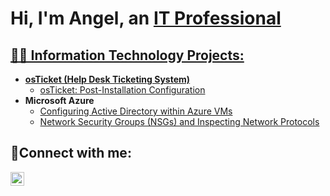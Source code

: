<h1>Hi, I'm Angel, an <a href="https://linkedin.com/in/angel-martinez-51879126b/">IT Professional</h1>

<h2>👨‍💻 Information Technology Projects:</h2>

- <b>osTicket (Help Desk Ticketing System)</b>
  - [osTicket: Post-Installation Configuration](https://github.com/angelmartinez4147/post-install-config)
- <b>Microsoft Azure</b>
  - [Configuring Active Directory within Azure VMs](https://github.com/angelmartinez4147/configure-ad)
  - [Network Security Groups (NSGs) and Inspecting Network Protocols](https://github.com/angelmartinez4147/azure-network-protocols)

<h2>🤳Connect with me:</h2>

[<img align="left" alt="Josh | LinkedIn" width="22px" src="https://cdn.jsdelivr.net/npm/simple-icons@v3/icons/linkedin.svg" />][linkedin]



[linkedin]: https://linkedin.com/in/angel-martinez-51879126b/
